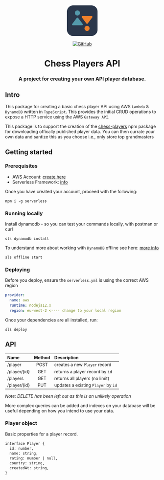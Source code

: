 <p align="center">
    <img
      alt="The Chess Centre | API"
      src="https://github.com/Chess-Centre/welcome/blob/master/img/bcc-dark-logo.png?raw=true"
      width="100"
    />
  <p align="center">
      <a href="https://github.com/chess-centre/welcome/blob/master/LICENSE">
        <img alt="GitHub" src="https://img.shields.io/github/license/chess-centre/welcome?style=flat">
      </a>
  </p>
  <h1 align="center"> Chess Players API </h1>
</p>
<p align="center">
  <h3 align="center"> A project for creating your own API player database. </h3>
</p>

## Intro

This package for creating a basic chess player API using AWS `Lambda` & `DynamoDB` written in `TypeScript`. This provides the initial CRUD operations to expose a HTTP service using the AWS `Gateway API`. 

This package is to support the creation of the [chess-players](https://github.com/chess-centre/chess-players) npm package for downloading offically published player data. You can then currate your own data and santize this as you choose i.e., only store top grandmasters

## Getting started

### Prerequisites

* AWS Account: [create here](https://aws.amazon.com/console/)
* Serverless Framework: [info](https://www.serverless.com/)

Once you have created your account, proceed with the following:

```
npm i -g serverless
```

### Running locally

Install dynamodb - so you can test your commands locally, with postman or curl

```
sls dynamodb install
```

To understand more about working with `DynamoDB` offline see here: [more info](https://www.serverless.com/plugins/serverless-dynamodb-local)

```
sls offline start
```

### Deploying

Before you deploy, ensure the `serverless.yml` is using the correct AWS region 

```yml
provider:
  name: aws
  runtime: nodejs12.x
  region: eu-west-2 <---- change to your local region
```

Once your dependencies are all installed, run:

```
sls deploy
```

## API

| Name         | Method      | Description                                                |
| :---         |    :----:   | :---                                                       |
| /player      | POST        | creates a new `Player` record                              |
| /player/{id} | GET         | returns a player record by `id`                            |
| /players     | GET         | returns all players (no limit)                             |
| /player/{id} | PUT         | updates a existing `Player` by `id`                        |


_Note: DELETE has been left out as this is an unlikely operation_

More complex queries can be added and indexes on your database will be useful depending on how you intend to use your data.

### Player object

Basic properties for a player record.

```
interface Player {
  id: number,
  name: string,
  rating: number | null,
  country: string,
  createdAt: string,
}
```

